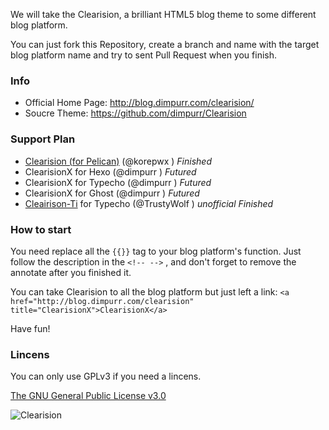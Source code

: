 We will take the Clearision, a brilliant HTML5 blog theme to some different blog platform.

You can just fork this Repository, create a branch and name with the target blog platform name and try to sent Pull Request when you finish.

### Info

* Official Home Page: http://blog.dimpurr.com/clearision/ 
* Soucre Theme: https://github.com/dimpurr/Clearision

### Support Plan

* [Clearision (for Pelican)](https://github.com/korepwx/pelican-themes/tree/master/clearision) (@korepwx ) *Finished*
* ClearisionX for Hexo (@dimpurr ) *Futured*
* ClearisionX for Typecho (@dimpurr ) *Futured*
* ClearisionX for Ghost (@dimpurr ) *Futured*
* [Cleairison-Ti](https://github.com/TrustyWolf/Clearision-Ti) for Typecho (@TrustyWolf ) *unofficial* *Finished*

### How to start

You need replace all the `{{}}` tag to your blog platform's function. Just follow the description in the `<!-- -->` , and don't forget to remove the annotate after you finished it.

You can take Clearision to all the blog platform but just left a link: `<a href="http://blog.dimpurr.com/clearision" title="ClearisionX">ClearisionX</a>`

Have fun!

### Lincens

You can only use GPLv3 if you need a lincens.

[The GNU General Public License v3.0](http://www.gnu.org/licenses/gpl.html)

<img src="http://blog.dimpurr.com/wp-content/themes/clearision/screenshot.png" title="Clearision" alt="Clearision" />
